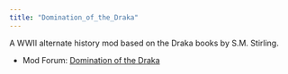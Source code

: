 ```yaml
---
title: "Domination_of_the_Draka"
---
```


A WWII alternate history mod based on the Draka books by S.M. Stirling.

-   Mod Forum: [Domination of the
    Draka](http://forum.paradoxplaza.com/forum/showthread.php?t=258324)
